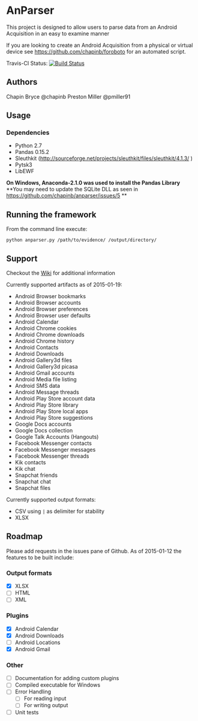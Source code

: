 # AnParser

This project is designed to allow users to parse data from an Android Acquisition in an easy to examine manner

If you are looking to create an Android Acquisition from a physical or virtual device see
https://github.com/chapinb/foroboto for an automated script.

Travis-CI Status: [![Build Status](https://travis-ci.org/anparser/anparser.svg?branch=0.01a)](https://travis-ci.org/chapinb/anparser)

## Authors

Chapin Bryce @chapinb
Preston Miller @pmiller91

## Usage

### Dependencies

* Python 2.7
* Pandas 0.15.2
* Sleuthkit (http://sourceforge.net/projects/sleuthkit/files/sleuthkit/4.1.3/ )
* Pytsk3
* LibEWF

**On Windows, Anaconda-2.1.0 was used to install the Pandas Library**
**You may need to update the SQLite DLL as seen in https://github.com/chapinb/anparser/issues/5 **

## Running the framework

From the command line execute:

    python anparser.py /path/to/evidence/ /output/directory/

## Support

Checkout the [Wiki](https://github.com/chapinb/anparser/wiki) for additional information

Currently supported artifacts as of 2015-01-19:

* Android Browser bookmarks
* Android Browser accounts
* Android Browser preferences
* Android Browser user defaults
* Android Calendar
* Android Chrome cookies
* Android Chrome downloads
* Android Chrome history
* Android Contacts
* Android Downloads
* Android Gallery3d files
* Android Gallery3d picasa
* Android Gmail accounts
* Android Media file listing
* Android SMS data
* Android Message threads
* Android Play Store account data
* Android Play Store library
* Android Play Store local apps
* Android Play Store suggestions
* Google Docs accounts
* Google Docs collection
* Google Talk Accounts (Hangouts)
* Facebook Messenger contacts
* Facebook Messenger messages
* Facebook Messenger threads
* Kik contacts
* Kik chat
* Snapchat friends
* Snapchat chat
* Snapchat files

Currently supported output formats:

* CSV using `|` as delimiter for stability
* XLSX

## Roadmap

Please add requests in the issues pane of Github. As of 2015-01-12 the features to be built include:

### Output formats
* [x] XLSX
* [ ] HTML
* [ ] XML

### Plugins
* [x] Android Calendar
* [x] Android Downloads
* [ ] Android Locations
* [x] Android Gmail

### Other
* [ ] Documentation for adding custom plugins
* [ ] Compiled executable for Windows
* [ ] Error Handling
  * [ ] For reading input
  * [ ] For writing output
* [ ] Unit tests
